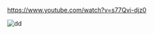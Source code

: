 
https://www.youtube.com/watch?v=s77Qvi-djz0

![dd](https://github.com/offpic/GC9A01-TFT-SPI-RASSPBERRY-PI-PICO/assets/31142397/85fdf554-ba0a-4a03-9998-b4788d2f2d11)
